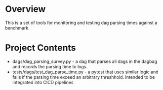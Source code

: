 Overview
========

This is a set of tools for monitoring and testing dag parsing times against a benchmark.


Project Contents
================

- dags/dag_parsing_survey.py - a dag that parses all dags in the dagbag and records the parsing time to logs.
- tests/dags/test_dag_parse_time.py - a pytest that uses similar logic and fails if the parsing time exceed an arbitrary threshhold. Intended to be integrated into CICD pipelines